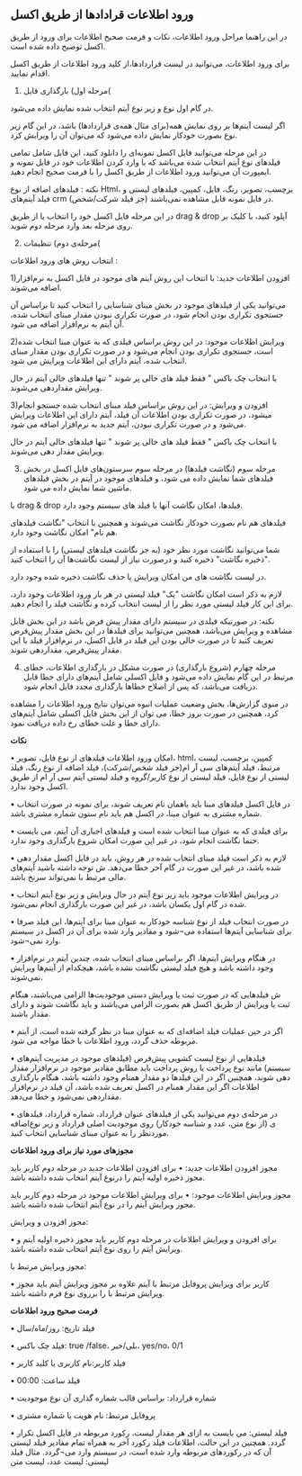 ## ورود اطلاعات قرادادها از طریق اکسل

در این راهنما مراحل ورود اطلاعات، نکات و فرمت صحیح اطلاعات برای ورود از طریق اکسل توضیح داده شده است.

برای ورود اطلاعات، می‌توانید در لیست قراردادها،از کلید ورود اطلاعات از طریق اکسل اقدام نمایید.

1. مرحله اول) بارگذاری فایل(

در گام اول نوع و زیر نوع آیتم انتخاب شده نمایش داده می‌شود. 

اگر لیست آیتم‌ها بر روی نمایش همه(برای مثال همه‌ی قراردادها) باشد، در این گام  زیر نوع بصورت خودکار نمایش داده می‌شود که می‌توان آن را ویرایش کرد.

در این مرحله می‌توانید فایل اکسل نمونه‌ای را دانلود کنید، این فایل شامل تمامی فیلدهای نوع آیتم انتخاب شده می‌باشد که با وارد کردن اطلاعات خود در فایل نمونه و ایمپورت آن می‌توانید ورود اطلاعات از طریق اکسل را با فرمت صحیح انجام دهید.

نکته : فیلدهای اضافه از نوع Html، برچسب، تصویر، رنگ، فایل، کمپین، فیلدهای لیستی و فیلد آیتم‌های crm (جز فیلد شرکت/شخص) در فایل نمونه قابل مشاهده نمی‌باشند.

در این مرحله فایل اکسل خود را انتخاب یا از طریق drag & drop آپلود کنید، با کلیک بر روی مرحله بعد وارد مرحله دوم شوید.

2. مرحله‌ی دوم) تنظیمات( 

انتخاب روش های ورود اطلاعات : 

1)افزودن اطلاعات جدید: با انتخاب این روش آیتم های موجود در فایل اکسل به نرم‌افزار اضافه می‌شوند.

می‌توانید یکی از فیلدهای موجود در بخش مبنای شناسایی را انتخاب کنید تا براساس آن جستجوی تکراری بودن انجام شود، در صورت تکراری نبودن مقدار مبنای انتخاب شده، آن آیتم به نر‍‌م‌افزار  اضافه می شود.

2)ویرایش اطلاعات موجود: در این روش براساس فیلدی که به عنوان مبنا انتخاب شده است، جستجوی تکراری بودن انجام می‌شود و در صورت تکراری بودن مقدار مبنای انتخاب شده، آیتم دارای این اطلاعات ویرایش می شود.

با انتخاب چک باکس " فقط فیلد های خالی پر شوند " تنها فیلدهای خالی آیتم در حال ویرایش مقداردهی می‌شوند.

3)افزودن و ویرایش: در این روش براساس فیلد مبنای انتخاب شده جستجو انجام میشود، در صورت تکراری بودن اطلاعات آن فیلد، آیتم دارای این اطلاعات ویرایش می‌شود و در صورت تکراری نبودن، آیتم جدید به نرم‌افزار  اضافه می شود.

با انتخاب چک باکس " فقط فیلد های خالی پر شوند " تنها فیلدهای خالی آیتم در حال ویرایش مقدار دهی می‌شوند.

3. مرحله سوم (نگاشت فیلدها)
در مرحله سوم سرستون‌های فایل اکسل در بخش فیلدهای شما نمایش داده می شود، و فیلدهای موجود در آیتم در بخش فیلدهای ماشین شما نمایش داده می شود.

با drag & drop فیلدها، امکان نگاشت آنها با فیلد های سیستم وجود دارد.

فیلدهای هم نام بصورت خودکار نگاشت می‌شوند و همچنین با انتخاب "نگاشت فیلدهای هم نام" امکان نگاشت وجود دارد.

شما می‌توانید نگاشت مورد نظر خود (به جز نگاشت فیلدهای لیستی) را با استفاده از "ذخیره نگاشت" ذخیره کنید و درصورت نیاز از لیست نگاشت‌ها آن را انتخاب کنید.

در لیست نگاشت های من امکان ویرایش یا حذف  نگاشت ذخیره شده وجود دارد. 

لازم به ذکر است امکان نگاشت "یک" فیلد لیستی در هر بار ورود اطلاعات وجود دارد، برای این کار فیلد لیستی مورد نظر را از لیست انتخاب کرده و نگاشت فیلد را انجام دهید.

نکته: در صورتیکه فیلدی در سیستم دارای مقدار پیش فرض باشد در این بخش قابل مشاهده و ویرایش می‌باشد، همچنین می‌توانید برای فیلدها در این بخش  مقدار پیش‌فرض تعریف کنید تا در صورت خالی بودن این فیلد در فایل اکسل، در نرم‌افزار فیلد با این مقدار پیش‌فرض، مقداردهی شوند.

4. مرحله چهارم (شروع بارگذاری)
در صورت مشکل در بارگذاری اطلاعات، خطای مرتبط در این گام نمایش داده می‌شود و فایل اکسلی شامل آیتم‌های دارای خطا قابل دریافت می‌باشد، که پس از اصلاح خطاها بارگذاری مجدد فایل انجام شود.

در منوی گزارش‌ها، بخش وضعیت عملیات انبوه می‌توان نتایج ورود اطلاعات را مشاهده کرد، همچنین در صورت بروز خطا، می توان از این بخش فایل اکسلی شامل آیتم‌های دارای خطا و علت خطای رخ داده دریافت نمود.

**نکات**

•	امکان ورود اطلاعات فیلدهای از نوع فایل، تصویر، html، کمپین، برچسب، لیست مرتبط، فیلد آیتم‌های سی آر ام(جز فیلد شخص/شرکت)، فیلد اضافه از نوع رنگ، فیلد لیستی از نوع فایل، فیلد لیستی از نوع کاربر/گروه و فیلد لیستی آیتم سی آر ام از طریق اکسل وجود ندارد.

•	در فایل اکسل فیلدهای مبنا باید باهمان نام تعریف شوند، برای نمونه در صورت انتخاب شماره مشتری به عنوان مبنا، در اکسل هم باید نام ستون شماره مشتری باشد.

•	برای فیلدی که به عنوان مبنا انتخاب شده است و فیلدهای اجباری آن آیتم، می بایست حتما نگاشت انجام شود، در غیر این صورت امکان شروع بارگذاری وجود ندارد.

•	لازم به ذکر است فیلد مبنای انتخاب شده در هر روش، باید در فایل اکسل مقدار دهی شده باشد، در غیر این صورت در گام آخر خطا می‌دهد.
ش	توجه داشته باشید آیتم‌های مالی مرتبط با نمی‌تواند سرنخ باشد.

•	در ویرایش اطلاعات موجود باید زیر نوع آیتم در حال ویرایش و زیر نوع آیتم انتخاب شده در گام اول یکسان باشد، در غیر این صورت بارگذاری انجام نمی‌شود.

•	در صورت انتخاب فیلد از نوع شناسه خودکار به عنوان مبنا برای آیتم‌ها، این فیلد صرفا برای شناسایی آیتم‌ها استفاده می¬شود و مقادیر وارد شده برای آن در اکسل در سیستم وارد نمی¬شود.

•	در هنگام ویرایش آیتم‌ها، اگر براساس مبنای انتخاب شده، چندین آیتم در نرم‌افزار وجود داشته باشد و هیچ فیلد لیستی نگاشت نشده باشد، هیچکدام از آیتم‌ها ویرایش نمی‌شوند.

ش	فیلدهایی که در صورت ثبت یا ویرایش دستی موجودیت‌ها الزامی می‌باشند، هنگام ثبت یا ویرایش از طریق اکسل هم بصورت الزامی می‌باشند و باید نگاشت شوند و دارای مقدار باشند.

•	اگر در حین عملیات فیلد اضافه‌ای که به عنوان مبنا در نظر گرفته شده است، از آیتم مربوطه حذف گردد، ورود اطلاعات با خطا مواجه می شود. 

•	فیلدهایی از نوع لیست کشویی پیش‌فرض (فیلدهای موجود در مدیریت آیتم‌های سیستم) مانند نوع پرداخت یا روش پرداخت باید مطابق مقادیر موجود در نرم‌افزار مقدار دهی شوند، همچنین اگر در این فیلدها دو مقدار همنام وجود داشته باشد، هنگام بارگذاری اطلاعات اگر این مقدار همنام در اکسل تعریف شده باشد، آن فیلد در نرم‌افزار مقداردهی نمی‌شود و خطا می‌دهد.

•	در مرحله‌ی دوم می‌توانید یکی از فیلدهای عنوان قرارداد، شماره قرارداد، فیلدهای اضافه‌‎ی (از نوع متن، عدد و شناسه خودکار) روی موجودیت اصلی قرارداد و زیر نوع موردنظر را به عنوان مبنای شناسایی انتخاب کنید.



**مجوزهای مورد نیاز برای ورود اطلاعات**

مجوز افزودن اطلاعات جدید: 
•	برای افزودن اطلاعات جدید در مرحله دوم کاربر باید مجوز ذخیره اولیه آیتم را درنوع آیتم انتخاب شده داشته باشد.

 مجوز ویرایش اطلاعات موجود:
•	برای ویرایش اطلاعات موجود در مرحله دوم کاربر باید مجوز ویرایش آیتم را در نوع آیتم انتخاب شده داشته باشد.

 مجوز افزودن و ویرایش:
    
•	برای افزودن و ویرایش اطلاعات در مرحله دوم کاربر باید مجوز ذخیره اولیه آیتم و ویرایش آیتم را روی نوع آیتم انتخاب شده داشته باشد.

مجوز ویرایش مرتبط با: 

•	کاربر برای ویرایش پروفایل مرتبط با آیتم علاوه بر مجوز ویرایش آیتم باید مجوز ویرایش مرتبط با را برروی نوع فرم داشته باشد.

**فرمت صحیح ورود اطلاعات**

•	فیلد تاریخ: روز/ماه/سال

•	فیلد چک باکس: true /false، بلی/خیر، yes/no، 0/1

•	فیلد کاربر:نام کاربری یا کلید کاربر

•	فیلد ساعت: 00:00

•	شماره قرارداد: براساس قالب شماره گذاری آن نوع موجودیت 

•	پروفایل مرتبط: نام هویت یا شماره مشتری

•	فیلد لیستی: می بایست به ازای هر مقدار لیست، رکورد مربوطه در فایل اکسل تکرار گردد. همچنین در این حالت، اطلاعات فیلد رکورد آخر به همراه تمام مقادیر فیلد لیستی آن که در رکوردهای مربوطه وارد شده است، در سیستم وارد می¬گردد. مثال فیلد لیستی: لیست عدد، لیست متن













